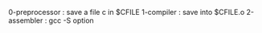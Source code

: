 0-preprocessor : save a file c in $CFILE
1-compiler : save into $CFILE.o
2-assembler : gcc -S option
